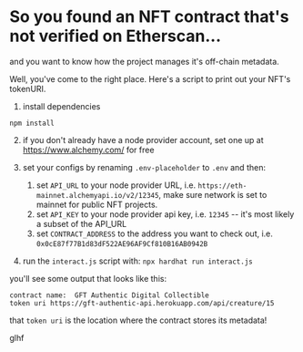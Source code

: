 # So you found an NFT contract that's not verified on Etherscan...

and you want to know how the project manages it's off-chain metadata.

Well, you've come to the right place. Here's a script to print out your NFT's tokenURI.

1. install dependencies

```
npm install
```

2. if you don't already have a node provider account, set one up at https://www.alchemy.com/ for free

2. set your configs by renaming `.env-placeholder` to `.env` and then:
    1. set `API_URL` to your node provider URL, i.e. `https://eth-mainnet.alchemyapi.io/v2/12345`, make sure network is set to mainnet for public NFT projects.
    2. set `API_KEY` to your node provider api key, i.e. `12345` -- it's most likely a subset of the API_URL
    3. set `CONTRACT_ADDRESS` to the address you want to check out, i.e. `0x0cE87f77B1d83dF522AE96AF9Cf810B16AB0942B`

3. run the `interact.js` script with: `npx hardhat run interact.js`

you'll see some output that looks like this:

```
contract name:  GFT Authentic Digital Collectible
token uri https://gft-authentic-api.herokuapp.com/api/creature/15
```

that `token uri` is the location where the contract stores its metadata!

glhf